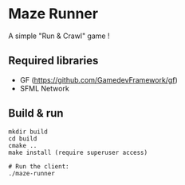 # Maze Runner
A simple "Run & Crawl" game !

## Required libraries
- GF (https://github.com/GamedevFramework/gf)
- SFML Network

## Build & run
```
mkdir build
cd build
cmake ..
make install (require superuser access)

# Run the client:
./maze-runner
```
